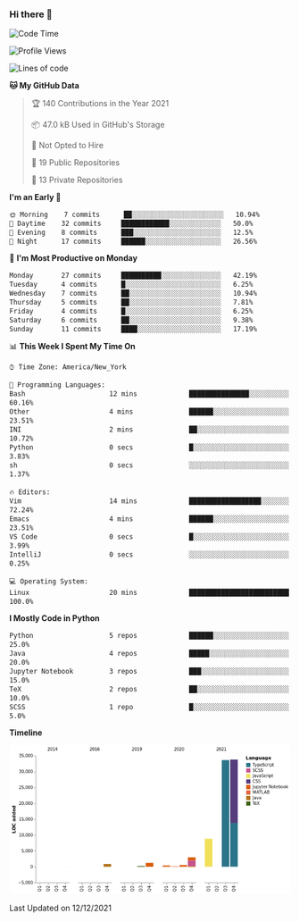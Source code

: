 ### Hi there 👋

<!--
**ShahanM/ShahanM** is a ✨ _special_ ✨ repository because its `README.md` (this file) appears on your GitHub profile.

Here are some ideas to get you started:

- 🔭 I’m currently working on ...
- 🌱 I’m currently learning ...
- 👯 I’m looking to collaborate on ...
- 🤔 I’m looking for help with ...
- 💬 Ask me about ...
- 📫 How to reach me: ...
- 😄 Pronouns: ...
- ⚡ Fun fact: ...
-->

<!--START_SECTION:waka-->
![Code Time](http://img.shields.io/badge/Code%20Time-4%20hrs%2035%20mins-blue)

![Profile Views](http://img.shields.io/badge/Profile%20Views-103-blue)

![Lines of code](https://img.shields.io/badge/From%20Hello%20World%20I%27ve%20Written-83%20Thousand%20lines%20of%20code-blue)

**🐱 My GitHub Data** 

> 🏆 140 Contributions in the Year 2021
 > 
> 📦 47.0 kB Used in GitHub's Storage 
 > 
> 🚫 Not Opted to Hire
 > 
> 📜 19 Public Repositories 
 > 
> 🔑 13 Private Repositories  
 > 
**I'm an Early 🐤** 

```text
🌞 Morning    7 commits      ██░░░░░░░░░░░░░░░░░░░░░░░   10.94% 
🌆 Daytime    32 commits     ████████████░░░░░░░░░░░░░   50.0% 
🌃 Evening    8 commits      ███░░░░░░░░░░░░░░░░░░░░░░   12.5% 
🌙 Night      17 commits     ██████░░░░░░░░░░░░░░░░░░░   26.56%

```
📅 **I'm Most Productive on Monday** 

```text
Monday       27 commits     ██████████░░░░░░░░░░░░░░░   42.19% 
Tuesday      4 commits      █░░░░░░░░░░░░░░░░░░░░░░░░   6.25% 
Wednesday    7 commits      ██░░░░░░░░░░░░░░░░░░░░░░░   10.94% 
Thursday     5 commits      ██░░░░░░░░░░░░░░░░░░░░░░░   7.81% 
Friday       4 commits      █░░░░░░░░░░░░░░░░░░░░░░░░   6.25% 
Saturday     6 commits      ██░░░░░░░░░░░░░░░░░░░░░░░   9.38% 
Sunday       11 commits     ████░░░░░░░░░░░░░░░░░░░░░   17.19%

```


📊 **This Week I Spent My Time On** 

```text
⌚︎ Time Zone: America/New_York

💬 Programming Languages: 
Bash                     12 mins             ███████████████░░░░░░░░░░   60.16% 
Other                    4 mins              ██████░░░░░░░░░░░░░░░░░░░   23.51% 
INI                      2 mins              ██░░░░░░░░░░░░░░░░░░░░░░░   10.72% 
Python                   0 secs              █░░░░░░░░░░░░░░░░░░░░░░░░   3.83% 
sh                       0 secs              ░░░░░░░░░░░░░░░░░░░░░░░░░   1.37%

🔥 Editors: 
Vim                      14 mins             ██████████████████░░░░░░░   72.24% 
Emacs                    4 mins              ██████░░░░░░░░░░░░░░░░░░░   23.51% 
VS Code                  0 secs              █░░░░░░░░░░░░░░░░░░░░░░░░   3.99% 
IntelliJ                 0 secs              ░░░░░░░░░░░░░░░░░░░░░░░░░   0.25%

💻 Operating System: 
Linux                    20 mins             █████████████████████████   100.0%

```

**I Mostly Code in Python** 

```text
Python                   5 repos             ██████░░░░░░░░░░░░░░░░░░░   25.0% 
Java                     4 repos             █████░░░░░░░░░░░░░░░░░░░░   20.0% 
Jupyter Notebook         3 repos             ███░░░░░░░░░░░░░░░░░░░░░░   15.0% 
TeX                      2 repos             ██░░░░░░░░░░░░░░░░░░░░░░░   10.0% 
SCSS                     1 repo              █░░░░░░░░░░░░░░░░░░░░░░░░   5.0%

```


**Timeline**

![Chart not found](https://raw.githubusercontent.com/ShahanM/ShahanM/main/charts/bar_graph.png) 


 Last Updated on 12/12/2021
<!--END_SECTION:waka-->